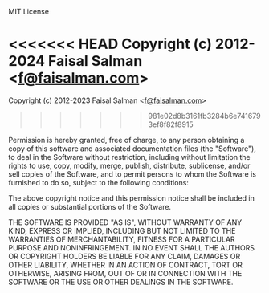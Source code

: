 MIT License

<<<<<<< HEAD
Copyright (c) 2012-2024 Faisal Salman <<f@faisalman.com>>
=======
Copyright (c) 2012-2023 Faisal Salman <<f@faisalman.com>>
>>>>>>> 981e02d8b3161fb3284b6e7416793ef8f82f8915

Permission is hereby granted, free of charge, to any person obtaining a copy
of this software and associated documentation files (the "Software"), to deal
in the Software without restriction, including without limitation the rights
to use, copy, modify, merge, publish, distribute, sublicense, and/or sell
copies of the Software, and to permit persons to whom the Software is
furnished to do so, subject to the following conditions:

The above copyright notice and this permission notice shall be included in all
copies or substantial portions of the Software.

THE SOFTWARE IS PROVIDED "AS IS", WITHOUT WARRANTY OF ANY KIND, EXPRESS OR
IMPLIED, INCLUDING BUT NOT LIMITED TO THE WARRANTIES OF MERCHANTABILITY,
FITNESS FOR A PARTICULAR PURPOSE AND NONINFRINGEMENT. IN NO EVENT SHALL THE
AUTHORS OR COPYRIGHT HOLDERS BE LIABLE FOR ANY CLAIM, DAMAGES OR OTHER
LIABILITY, WHETHER IN AN ACTION OF CONTRACT, TORT OR OTHERWISE, ARISING FROM,
OUT OF OR IN CONNECTION WITH THE SOFTWARE OR THE USE OR OTHER DEALINGS IN THE
SOFTWARE.
